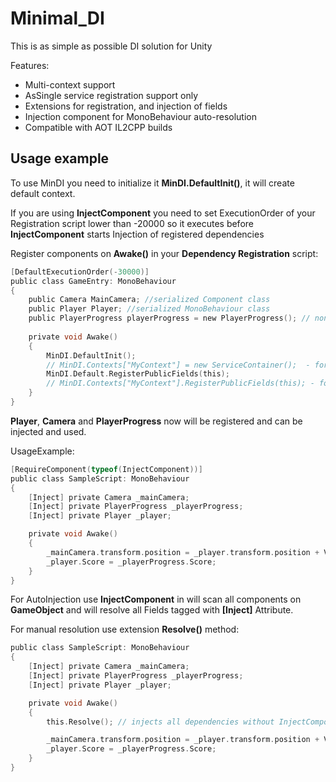 # Minimal_DI

This is as simple as possible DI solution for Unity

Features:
- Multi-context support
- AsSingle service registration support only
- Extensions for registration, and injection of fields
- Injection component for MonoBehaviour auto-resolution
- Compatible with AOT IL2CPP builds

## Usage example

To use MinDI you need to initialize it **MinDI.DefaultInit()**, it will create default context.

If you are using **InjectComponent** you need to set ExecutionOrder of your Registration script lower than -20000 so it executes before **InjectComponent** starts Injection of registered dependencies

Register components on **Awake()** in your **Dependency Registration** script:

```c
[DefaultExecutionOrder(-30000)] 
public class GameEntry: MonoBehaviour
{
    public Camera MainCamera; //serialized Component class
    public Player Player; //serialized MonoBehaviour class
    public PlayerProgress playerProgress = new PlayerProgress(); // non-serialized non-MonoMehaviour class
   
    private void Awake()
    {
        MinDI.DefaultInit();
        // MinDI.Contexts["MyContext"] = new ServiceContainer();  - for custom context
        MinDI.Default.RegisterPublicFields(this);
        // MinDI.Contexts["MyContext"].RegisterPublicFields(this); - for custom context
    }
}
```
**Player**, **Camera** and **PlayerProgress** now will be registered and can be injected and used.

UsageExample:
```c
[RequireComponent(typeof(InjectComponent))] 
public class SampleScript: MonoBehaviour
{
    [Inject] private Camera _mainCamera;
    [Inject] private PlayerProgress _playerProgress;
    [Inject] private Player _player;

    private void Awake()
    {
        _mainCamera.transform.position = _player.transform.position + Vector3.up*10;
        _player.Score = _playerProgress.Score;
    }
}
```
For AutoInjection use **InjectComponent** in will scan all components on **GameObject** and will resolve all Fields tagged with **[Inject]** Attribute.

For manual resolution use extension **Resolve()** method:

```c
public class SampleScript: MonoBehaviour
{
    [Inject] private Camera _mainCamera;
    [Inject] private PlayerProgress _playerProgress;
    [Inject] private Player _player;

    private void Awake()
    {
        this.Resolve(); // injects all dependencies without InjectComponent

        _mainCamera.transform.position = _player.transform.position + Vector3.up * 10;
        _player.Score = _playerProgress.Score;
    }
}

